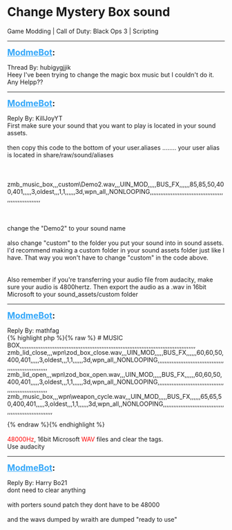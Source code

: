 # Change Mystery Box sound
Game Modding | Call of Duty: Black Ops 3 | Scripting

---
<strong style="font-size: 1.4em;"><span style="text-decoration: underline;text-decoration-color: #34a7f9;"><span style="color:#34a7f9;">ModmeBot</span></span>:</strong>

<p>Thread By: hubigygjjik<br />Heey I&#39;ve been trying to change the magic box music but I couldn&#39;t do it. Any Helpp??</p>

---
<strong style="font-size: 1.4em;"><span style="text-decoration: underline;text-decoration-color: #34a7f9;"><span style="color:#34a7f9;">ModmeBot</span></span>:</strong>

<p>Reply By: KillJoyYT<br />First make sure your sound that you want to play is located in your sound assets.<br /> <br />then copy this code to the bottom of your user.aliases ........ your user alias is located in share/raw/sound/aliases<br /> <br /> <br /> <br />zmb_music_box,,,custom\Demo2.wav,,,UIN_MOD,,,,,BUS_FX,,,,,,85,85,50,400,401,,,,,3,oldest,,,1,1,,,,,,3d,wpn_all,,NONLOOPING,,,,,,,,,,,,,,,,,,,,,,,,,,,,,,,,,,,,,,,,,,,,,,,,,,,,,,,,,,,,,<br /> <br /> <br /> <br />change the &quot;Demo2&quot; to your sound name<br /> <br />also change &quot;custom&quot; to the folder you put your sound into in sound assets.<br />I&#39;d recommend making a custom folder in your sound assets folder just like I have. That way you won&#39;t have to change &quot;custom&quot; in the code above.<br /> <br /> <br />Also remember if you&#39;re transferring your audio file from audacity, make sure your audio is 4800hertz. Then export the audio as a .wav in 16bit Microsoft to your sound_assets/custom folder</p>

---
<strong style="font-size: 1.4em;"><span style="text-decoration: underline;text-decoration-color: #34a7f9;"><span style="color:#34a7f9;">ModmeBot</span></span>:</strong>

<p>Reply By: mathfag<br />{% highlight php %}{% raw %}
# MUSIC BOX,,,,,,,,,,,,,,,,,,,,,,,,,,,,,,,,,,,,,,,,,,,,,,,,,,,,,,,,,,,,,,,,,,,,,,,,,,,,,,,,,,,,,,,,,,,,,,,,,,,,,
zmb_lid_close,,,wpn\zod_box_close.wav,,,UIN_MOD,,,,,BUS_FX,,,,,,60,60,50,400,401,,,,,3,oldest,,,1,1,,,,,,3d,wpn_all,,NONLOOPING,,,,,,,,,,,,,,,,,,,,,,,,,,,,,,,,,,,,,,,,,,,,,,,,,,,,,,,,,,,,,
zmb_lid_open,,,wpn\zod_box_open.wav,,,UIN_MOD,,,,,BUS_FX,,,,,,60,60,50,400,401,,,,,3,oldest,,,1,1,,,,,,3d,wpn_all,,NONLOOPING,,,,,,,,,,,,,,,,,,,,,,,,,,,,,,,,,,,,,,,,,,,,,,,,,,,,,,,,,,,,,
zmb_music_box,,,wpn\weapon_cycle.wav,,,UIN_MOD,,,,,BUS_FX,,,,,,65,65,50,400,401,,,,,3,oldest,,,1,1,,,,,,3d,wpn_all,,NONLOOPING,,,,,,,,,,,,,,,,,,,,,,,,,,,,,,,,,,,,,,,,,,,,,,,,,,,,,,,,,,,,,

{% endraw %}{% endhighlight %}
 <br /> <br /><span style="color:#ff0000;">48000Hz</span>, 16bit Microsoft <span style="color:#ff0000;">WAV</span> files and clear the tags.<br />Use audacity</p>

---
<strong style="font-size: 1.4em;"><span style="text-decoration: underline;text-decoration-color: #34a7f9;"><span style="color:#34a7f9;">ModmeBot</span></span>:</strong>

<p>Reply By: Harry Bo21<br />dont need to clear anything<br /> <br />with porters sound patch they dont have to be 48000<br /> <br />and the wavs dumped by wraith are dumped &quot;ready to use&quot;</p>
